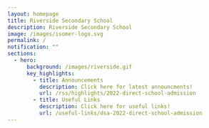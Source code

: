 ```yaml
---
layout: homepage
title: Riverside Secondary School
description: Riverside Secondary School
image: /images/isomer-logo.svg
permalink: /
notification: ""
sections:
  - hero:
      background: /images/riverside.gif
      key_highlights:
        - title: Announcements
          description: Click here for latest announcments!
          url: /rss/highlights/2022-direct-school-admission
        - title: Useful Links
          description: Click here for useful links!
          url: /useful-links/dsa-2022-direct-school-admission
---
```

